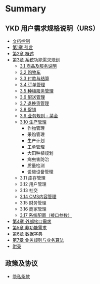 # Summary

## YKD 用户需求规格说明（URS）

* [文档控制](0-.md)
* [第1章  引言](README.md)
* [第2章 概述](ch2.md)
* [第3章 系统功能需求规划 ](ch3-features.md)
  * [3.1 商品及服务说明](ch3.1.md)
  * [3.2 购物车](ch3.2.md)
  * [3.3 付款与结算](ch3.3.md)
  * [3.4 订单管理](chapter-11.md)
  * [3.5 种植服务管理](chapter-8.md)
  * [3.6 配送管理](3.md)
  * [3.7 退换货管理](2.md)
  * [3.8 促销](chapter-12.md)
  * [3.9 业务规则 - 菜金](3.9.md)
  * [3.10 生产管理](chapter-8.md)
    * 作物管理
    * 采购管理
    * 生产计划
    * [工单管理](chapter-14.md)
    * 大田种植规划
    * 病虫害防治
    * 质量检测
    * 设施设备管理
  * 3.11 库存管理  
  * 3.12 用户管理
  * 3.13 社交
  * [3.14 CMS内容管理](3.14-cms.md)
  * 3.15 财务管理
  * 3.16 商家管理
  * [3.17 系统配置（接口参数）](3.17.md)
* [第4章 外部接口需求](4.md)
* [第5章 非功能需求](c.md)
* [第6章 数据字典  ](6.md)
* [第7章 业务规则与业务算法](7.md)
* [附录](appendix.md)

## 政策及协议

* [隐私条款](policy\Privacy.md)

